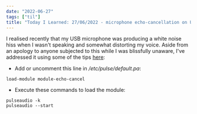 ```yaml
---
date: "2022-06-27"
tags: ["til"]
title: "Today I Learned: 27/06/2022 - microphone echo-cancellation on Ubuntu/Pop OS 21.10"
---
```


I realised recently that my USB microphone was producing a white noise hiss when I wasn't speaking and somewhat distorting my voice. Aside from an apology to anyone subjected to this while I was blissfully unaware, I've addressed it using some of the tips [here](https://askubuntu.com/questions/1235198/white-noise-in-microphone-with-ubuntu-20-04):

* Add or uncomment this line in */etc/pulse/default.pa*:
```
load-module module-echo-cancel
```

* Execute these commands to load the module:
```
pulseaudio -k
pulseaudio --start 
```

